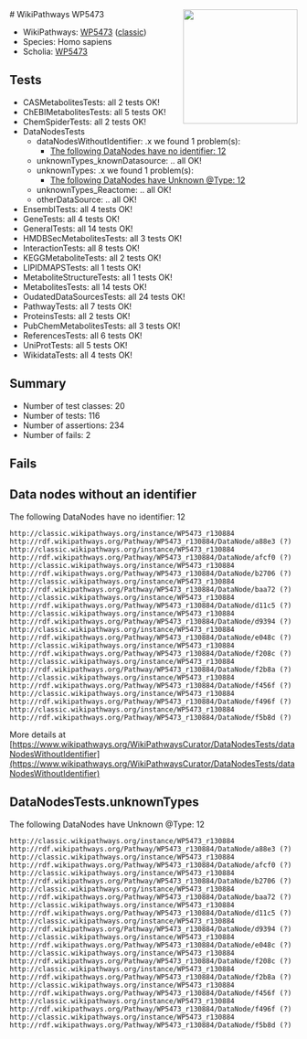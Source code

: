 <img style="float: right; width: 200px" src="https://upload.wikimedia.org/wikipedia/commons/thumb/8/83/Wplogo_with_text_500.png/640px-Wplogo_with_text_500.png" />
# WikiPathways WP5473

* WikiPathways: [WP5473](https://wikipathways.org/pathways/WP5473) ([classic](https://classic.wikipathways.org/instance/WP5473))
* Species: Homo sapiens
* Scholia: [WP5473](https://scholia.toolforge.org/wikipathways/WP5473)
## Tests
* CASMetabolitesTests: all 2 tests OK!
* ChEBIMetabolitesTests: all 5 tests OK!
* ChemSpiderTests: all 2 tests OK!
* DataNodesTests
    * dataNodesWithoutIdentifier: .x we found 1 problem(s):
        * [The following DataNodes have no identifier: 12](#8792c492)
    * unknownTypes_knownDatasource: .. all OK!
    * unknownTypes: .x we found 1 problem(s):
        * [The following DataNodes have Unknown @Type: 12](#ef950833)
    * unknownTypes_Reactome: .. all OK!
    * otherDataSource: .. all OK!
* EnsemblTests: all 4 tests OK!
* GeneTests: all 4 tests OK!
* GeneralTests: all 14 tests OK!
* HMDBSecMetabolitesTests: all 3 tests OK!
* InteractionTests: all 8 tests OK!
* KEGGMetaboliteTests: all 2 tests OK!
* LIPIDMAPSTests: all 1 tests OK!
* MetaboliteStructureTests: all 1 tests OK!
* MetabolitesTests: all 14 tests OK!
* OudatedDataSourcesTests: all 24 tests OK!
* PathwayTests: all 7 tests OK!
* ProteinsTests: all 2 tests OK!
* PubChemMetabolitesTests: all 3 tests OK!
* ReferencesTests: all 6 tests OK!
* UniProtTests: all 5 tests OK!
* WikidataTests: all 4 tests OK!


## Summary

* Number of test classes: 20
* Number of tests: 116
* Number of assertions: 234
* Number of fails: 2

## Fails

<a name="8792c492" />

## Data nodes without an identifier

The following DataNodes have no identifier: 12
```
http://classic.wikipathways.org/instance/WP5473_r130884 http://rdf.wikipathways.org/Pathway/WP5473_r130884/DataNode/a88e3 (?)
http://classic.wikipathways.org/instance/WP5473_r130884 http://rdf.wikipathways.org/Pathway/WP5473_r130884/DataNode/afcf0 (?)
http://classic.wikipathways.org/instance/WP5473_r130884 http://rdf.wikipathways.org/Pathway/WP5473_r130884/DataNode/b2706 (?)
http://classic.wikipathways.org/instance/WP5473_r130884 http://rdf.wikipathways.org/Pathway/WP5473_r130884/DataNode/baa72 (?)
http://classic.wikipathways.org/instance/WP5473_r130884 http://rdf.wikipathways.org/Pathway/WP5473_r130884/DataNode/d11c5 (?)
http://classic.wikipathways.org/instance/WP5473_r130884 http://rdf.wikipathways.org/Pathway/WP5473_r130884/DataNode/d9394 (?)
http://classic.wikipathways.org/instance/WP5473_r130884 http://rdf.wikipathways.org/Pathway/WP5473_r130884/DataNode/e048c (?)
http://classic.wikipathways.org/instance/WP5473_r130884 http://rdf.wikipathways.org/Pathway/WP5473_r130884/DataNode/f208c (?)
http://classic.wikipathways.org/instance/WP5473_r130884 http://rdf.wikipathways.org/Pathway/WP5473_r130884/DataNode/f2b8a (?)
http://classic.wikipathways.org/instance/WP5473_r130884 http://rdf.wikipathways.org/Pathway/WP5473_r130884/DataNode/f456f (?)
http://classic.wikipathways.org/instance/WP5473_r130884 http://rdf.wikipathways.org/Pathway/WP5473_r130884/DataNode/f496f (?)
http://classic.wikipathways.org/instance/WP5473_r130884 http://rdf.wikipathways.org/Pathway/WP5473_r130884/DataNode/f5b8d (?)
```

More details at [https://www.wikipathways.org/WikiPathwaysCurator/DataNodesTests/dataNodesWithoutIdentifier](https://www.wikipathways.org/WikiPathwaysCurator/DataNodesTests/dataNodesWithoutIdentifier)

<a name="ef950833" />

## DataNodesTests.unknownTypes

The following DataNodes have Unknown @Type: 12
```
http://classic.wikipathways.org/instance/WP5473_r130884 http://rdf.wikipathways.org/Pathway/WP5473_r130884/DataNode/a88e3 (?)
http://classic.wikipathways.org/instance/WP5473_r130884 http://rdf.wikipathways.org/Pathway/WP5473_r130884/DataNode/afcf0 (?)
http://classic.wikipathways.org/instance/WP5473_r130884 http://rdf.wikipathways.org/Pathway/WP5473_r130884/DataNode/b2706 (?)
http://classic.wikipathways.org/instance/WP5473_r130884 http://rdf.wikipathways.org/Pathway/WP5473_r130884/DataNode/baa72 (?)
http://classic.wikipathways.org/instance/WP5473_r130884 http://rdf.wikipathways.org/Pathway/WP5473_r130884/DataNode/d11c5 (?)
http://classic.wikipathways.org/instance/WP5473_r130884 http://rdf.wikipathways.org/Pathway/WP5473_r130884/DataNode/d9394 (?)
http://classic.wikipathways.org/instance/WP5473_r130884 http://rdf.wikipathways.org/Pathway/WP5473_r130884/DataNode/e048c (?)
http://classic.wikipathways.org/instance/WP5473_r130884 http://rdf.wikipathways.org/Pathway/WP5473_r130884/DataNode/f208c (?)
http://classic.wikipathways.org/instance/WP5473_r130884 http://rdf.wikipathways.org/Pathway/WP5473_r130884/DataNode/f2b8a (?)
http://classic.wikipathways.org/instance/WP5473_r130884 http://rdf.wikipathways.org/Pathway/WP5473_r130884/DataNode/f456f (?)
http://classic.wikipathways.org/instance/WP5473_r130884 http://rdf.wikipathways.org/Pathway/WP5473_r130884/DataNode/f496f (?)
http://classic.wikipathways.org/instance/WP5473_r130884 http://rdf.wikipathways.org/Pathway/WP5473_r130884/DataNode/f5b8d (?)
```

